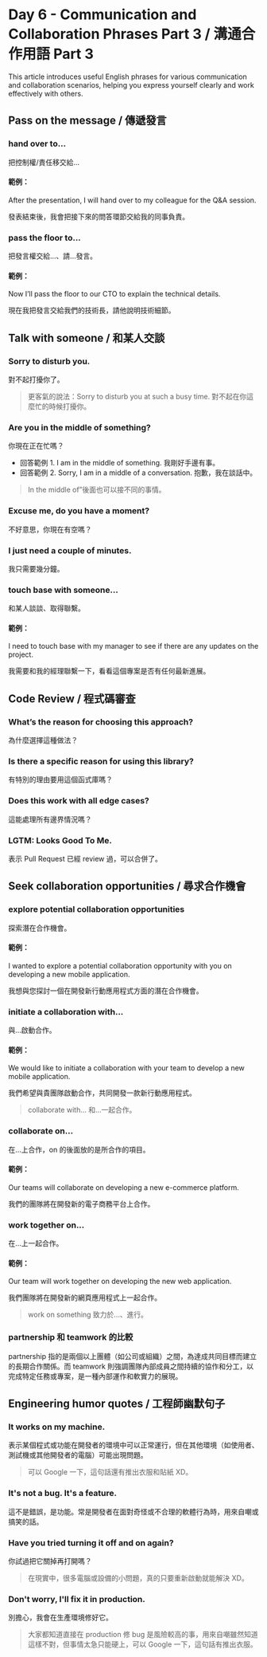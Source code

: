 # Day 6 - Communication and Collaboration Phrases Part 3 / 溝通合作用語 Part 3

This article introduces useful English phrases for various communication and collaboration scenarios, helping you express yourself clearly and work effectively with others.

## Pass on the message / 傳遞發言

### hand over to...

把控制權/責任移交給...

#### 範例：

After the presentation, I will hand over to my colleague for the Q&A session.

發表結束後，我會把接下來的問答環節交給我的同事負責。

### pass the floor to...

把發言權交給...、請...發言。

#### 範例：

Now I’ll pass the floor to our CTO to explain the technical details.

現在我把發言交給我們的技術長，請他說明技術細節。

## Talk with someone / 和某人交談

### Sorry to disturb you.

對不起打擾你了。

> 更客氣的說法：Sorry to disturb you at such a busy time. 對不起在你這麼忙的時候打擾你。

### Are you in the middle of something?

你現在正在忙嗎？

* 回答範例 1. I am in the middle of something. 我剛好手邊有事。
* 回答範例 2. Sorry, I am in a middle of a conversation. 抱歉，我在談話中。

> In the middle of”後面也可以接不同的事情。

### Excuse me, do you have a moment?

不好意思，你現在有空嗎？

### I just need a couple of minutes.

我只需要幾分鐘。

### touch base with someone...

和某人談談、取得聯繫。

#### 範例：

I need to touch base with my manager to see if there are any updates on the project.

我需要和我的經理聯繫一下，看看這個專案是否有任何最新進展。

## Code Review / 程式碼審查

### What’s the reason for choosing this approach?

為什麼選擇這種做法？

### Is there a specific reason for using this library?

有特別的理由要用這個函式庫嗎？

### Does this work with all edge cases?

這能處理所有邊界情況嗎？

### LGTM: Looks Good To Me.

表示 Pull Request 已經 review 過，可以合併了。

## Seek collaboration opportunities / 尋求合作機會

### explore potential collaboration opportunities

探索潛在合作機會。

#### 範例：

I wanted to explore a potential collaboration opportunity with you on developing a new mobile application.

我想與您探討一個在開發新行動應用程式方面的潛在合作機會。

### initiate a collaboration with...

與...啟動合作。

#### 範例：

We would like to initiate a collaboration with your team to develop a new mobile application.

我們希望與貴團隊啟動合作，共同開發一款新行動應用程式。

> collaborate with... 和...一起合作。

### collaborate on...

在...上合作，on 的後面放的是所合作的項目。

#### 範例：

Our teams will collaborate on developing a new e-commerce platform.

我們的團隊將在開發新的電子商務平台上合作。

### work together on...

在...上一起合作。

#### 範例：

Our team will work together on developing the new web application.

我們團隊將在開發新的網頁應用程式上一起合作。

> work on something 致力於...、進行。

### partnership 和 teamwork 的比較

partnership 指的是兩個以上團體（如公司或組織）之間，為達成共同目標而建立的長期合作關係。而 teamwork 則強調團隊內部成員之間持續的協作和分工，以完成特定任務或專案，是一種內部運作和軟實力的展現。 

## Engineering humor quotes / 工程師幽默句子

### It works on my machine.

表示某個程式或功能在開發者的環境中可以正常運行，但在其他環境（如使用者、測試機或其他開發者的電腦）可能出現問題。

> 可以 Google 一下，這句話還有推出衣服和貼紙 XD。

### It's not a bug. It's a feature.

這不是錯誤，是功能。常是開發者在面對奇怪或不合理的軟體行為時，用來自嘲或搞笑的話。

### Have you tried turning it off and on again?

你試過把它關掉再打開嗎？

> 在現實中，很多電腦或設備的小問題，真的只要重新啟動就能解決 XD。

### Don't worry, I'll fix it in production.

別擔心，我會在生產環境修好它。

> 大家都知道直接在 production 修 bug 是風險較高的事，用來自嘲雖然知道這樣不對，但事情太急只能硬上，可以 Google 一下，這句話有推出衣服。
